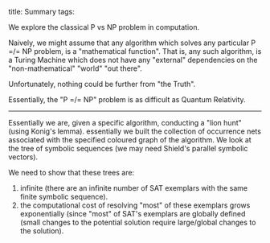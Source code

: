 title: Summary
tags: 

We explore the classical P vs NP problem in computation.

Naively, we might assume that any algorithm which solves any particular P =/= NP problem, is a "mathematical function". That is, any such algorithm, is a Turing Machine which does not have any "external" dependencies on the "non-mathematical" "world" "out there".

Unfortunately, nothing could be further from "the Truth".

Essentially, the "P =/= NP" problem is as difficult as Quantum Relativity.

----

Essentially we are, given a specific algorithm, conducting a "lion hunt" (using Konig's lemma). essentially we built the collection of occurrence nets associated with the specified coloured graph of the algorithm. We look at the tree of symbolic sequences (we may need Shield's parallel symbolic vectors).

We need to show that these trees are:

1. infinite (there are an infinite number of SAT exemplars with the same finite symbolic sequence).
2. the computational cost of resolving "most" of these exemplars grows exponentially (since "most" of SAT's exemplars are globally defined (small changes to the potential solution require large/global changes to the solution).




